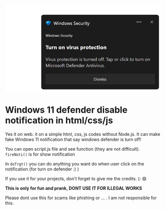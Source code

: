 ![Alt text](Screenshot.jpg)
# Windows 11 defender disable notification in html/css/js
Yes it on web. it on a simple html, css, js codes without Node.js.
It can make fake Windows 11 notification that say windows defender is turn off!

You can open script.js file and see function (they are not difficult).
`fireNoti()` is for show notification

In `doTrgt()` you can do anything you want do when user click on the notification (for turn on defender :) )

If you use it for your projects, don't forget to give me the credits. (: 😄 

**This is only for fun and prank, DONT USE IT FOR ILLEGAL WORKS**

Please dont use this for scams like phishing or ... . I am not responsible for this.
